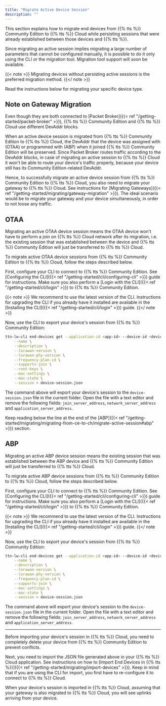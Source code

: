 ```yaml
---
title: "Migrate Active Device Session"
description: ""
---
```


This section explains how to migrate end devices from {{% tts %}} Community Edition to {{% tts %}} Cloud while persisting sessions that were already established between those devices and {{% tts %}}. 

<!--more-->

Since migrating an active session implies migrating a large number of parameters that cannot be configured manually, it is possible to do it only using the CLI or the migration tool. Migration tool support will soon be available.

{{< note >}} Migrating devices without persisting active sessions is the preferred migration method. {{</ note >}}

Read the instructions below for migrating your specific device type.

## Note on Gateway Migration

Even though they are both connected to [Packet Broker]({{< ref "/getting-started/packet-broker" >}}), {{% tts %}} Community Edition and {{% tts %}} Cloud use different DevAddr blocks.

When an active device session is migrated from {{% tts %}} Community Edition to {{% tts %}} Cloud, the DevAddr that the device was assigned with (OTAA) or programmed with (ABP) when it joined {{% tts %}} Community Edition will be preserved. Since Packet Broker routes traffic according to the DevAddr blocks, in case of migrating an active session to {{% tts %}} Cloud it won't be able to route your device's traffic properly, because your device still has its Community Edition-related DevAddr.

Hence, to successfully migrate an active device session from {{% tts %}} Community Edition to {{% tts %}} Cloud, you also need to migrate your gateway to {{% tts %}} Cloud. See instructions for [Migrating Gateways]({{< ref "/getting-started/migrating/gateway-migration" >}}). The ideal scenario would be to migrate your gateway and your device simultaneously, in order to not loose any traffic.

## OTAA

Migrating an active OTAA device session means the OTAA device won't have to perform a join on {{% tts %}} Cloud network after its migration, i.e. the existing session that was established between the device and {{% tts %}} Community Edition will just be transferred to {{% tts %}} Cloud.

To migrate active OTAA device sessions from {{% tts %}} Community Edition to {{% tts %}} Cloud, follow the steps described below.

<!-- placeholder for migration tool info -->

First, configure your CLI to connect to {{% tts %}} Community Edition. See [Configuring the CLI]({{< ref "/getting-started/cli/configuring-cli" >}}) guide for instructions. Make sure you also perform a [Login with the CLI]({{< ref "/getting-started/cli/login" >}}) to {{% tts %}} Community Edition.

{{< note >}} We recommend to use the latest version of the CLI. Instructions for upgrading the CLI if you already have it installed are available in the [Installing the CLI]({{< ref "/getting-started/cli/login" >}}) guide. {{</ note >}}

Now, use the CLI to export your device's session from {{% tts %}} Community Edition:

```bash
ttn-lw-cli end-devices get --application-id <app-id> --device-id <device-id> \
    --name \
    --description \
    --lorawan-version \
    --lorawan-phy-version \
    --frequency-plan-id \
    --supports-join \
    --root-keys \
    --mac-settings \
    --mac-state \
    --session > device-session.json
```

The command above will export your device's session to the `device-session.json` file in the current folder. Open the file with a text editor and remove the following fields: `join_server_address`, `network_server_address` and `application_server_address`.

Keep reading below the line at the end of the [ABP]({{< ref "/getting-started/migrating/migrating-from-ce-to-ch/migrate-active-session#abp" >}}) section.

## ABP

Migrating an active ABP device session means the existing session that was established between the ABP device and {{% tts %}} Community Edition will just be transferred to {{% tts %}} Cloud.

To migrate active ABP device sessions from {{% tts %}} Community Edition to {{% tts %}} Cloud, follow the steps described below.

<!-- placeholder for migration tool info -->

First, configure your CLI to connect to {{% tts %}} Community Edition. See [Configuring the CLI]({{< ref "/getting-started/cli/configuring-cli" >}}) guide for instructions. Make sure you also perform a [Login with the CLI]({{< ref "/getting-started/cli/login" >}}) to {{% tts %}} Community Edition.

{{< note >}} We recommend to use the latest version of the CLI. Instructions for upgrading the CLI if you already have it installed are available in the [Installing the CLI]({{< ref "/getting-started/cli/login" >}}) guide. {{</ note >}}

Now, use the CLI to export your device's session from {{% tts %}} Community Edition:

```bash
ttn-lw-cli end-devices get --application-id <app-id> --device-id <device-id> \
    --name \
    --description \
    --lorawan-version \
    --lorawan-phy-version \
    --frequency-plan-id \
    --supports-join \
    --mac-settings \
    --mac-state \
    --session > device-session.json
```

The command above will export your device's session to the `device-session.json` file in the current folder. Open the file with a text editor and remove the following fields: `join_server_address`, `network_server_address` and `application_server_address`.

---

Before importing your device's session in {{% tts %}} Cloud, you need to completely delete your device from {{% tts %}} Community Edition to prevent conflicts.

Next, you need to import the JSON file generated above in your {{% tts %}} Cloud application. See instructions on how to [Import End Devices in {{% tts %}}]({{< ref "/getting-started/migrating/import-devices" >}}). Keep in mind that if you are using the CLI for import, you first have to re-configure it to connect to {{% tts %}} Cloud.

When your device's session is imported in {{% tts %}} Cloud, assuming that your gateway is also migrated to {{% tts %}} Cloud, you will see uplinks arriving from your device.